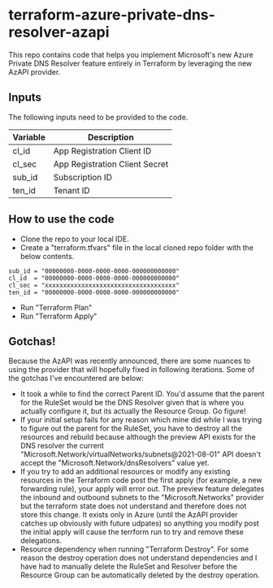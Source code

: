 # terraform-azure-private-dns-resolver-azapi

This repo contains code that helps you implement Microsoft's new Azure Private DNS Resolver feature entirely in Terraform by leveraging the new AzAPI provider.

## Inputs

The following inputs need to be provided to the code.

| Variable | Description |
| ------ | ------ |
| cl_id | App Registration Client ID |
| cl_sec | App Registration Client Secret |
| sub_id | Subscription ID |
| ten_id | Tenant ID |

## How to use the code

- Clone the repo to your local IDE.
- Create a "terraform.tfvars" file in the local cloned repo folder with the below contents.
```hcl
sub_id = "00000000-0000-0000-0000-000000000000"
cl_id  = "00000000-0000-0000-0000-000000000000"
cl_sec = "xxxxxxxxxxxxxxxxxxxxxxxxxxxxxxxxxxxx"
ten_id = "00000000-0000-0000-0000-000000000000"
```
- Run "Terraform Plan"
- Run "Terraform Apply"

## Gotchas!

Because the AzAPI was recently announced, there are some nuances to using the provider that will hopefully fixed in following iterations. Some of the gotchas I've encountered are below:
- It took a while to find the correct Parent ID. You'd assume that the parent for the RuleSet would be the DNS Resolver given that is where you actually configure it, but its actually the Resource Group. Go figure!
- If your initial setup fails for any reason which mine did while I was trying to figure out the parent for the RuleSet, you have to destroy all the resources and rebuild because although the preview API exists for the DNS resolver the current "Microsoft.Network/virtualNetworks/subnets@2021-08-01" API doesn't accept the "Microsoft.Network/dnsResolvers" value yet.
- If you try to add an additional resources or modify any existing resources in the Terraform code post the first apply (for example, a new forwarding rule), your apply will error out. The preview feature delegates the inbound and outbound subnets to the "Microsoft.Networks" provider but the terraform state does not understand and therefore does not store this change. It exists only in Azure (until the AzAPI provider catches up obviously with future udpates) so anything you modify post the initial apply will cause the terrform run to try and remove these delegations. 
- Resource dependency when running "Terraform Destroy". For some reason the destroy operation does not understand dependencies and I have had to manually delete the RuleSet and Resolver before the Resource Group can be automatically deleted by the destroy operation.